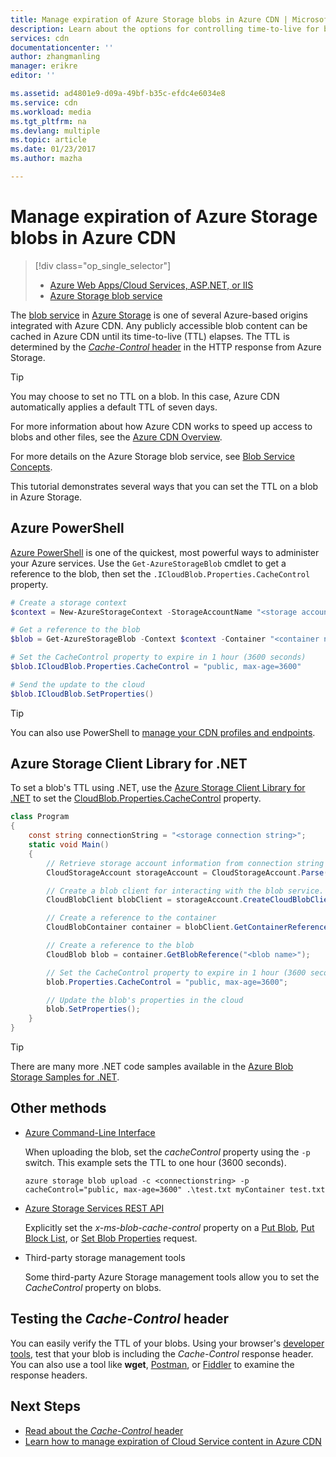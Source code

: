 ```yaml
---
title: Manage expiration of Azure Storage blobs in Azure CDN | Microsoft Docs
description: Learn about the options for controlling time-to-live for blobs in Azure CDN caching.
services: cdn
documentationcenter: ''
author: zhangmanling
manager: erikre
editor: ''

ms.assetid: ad4801e9-d09a-49bf-b35c-efdc4e6034e8
ms.service: cdn
ms.workload: media
ms.tgt_pltfrm: na
ms.devlang: multiple
ms.topic: article
ms.date: 01/23/2017
ms.author: mazha

---
```

# Manage expiration of Azure Storage blobs in Azure CDN
> [!div class="op_single_selector"]
> * [Azure Web Apps/Cloud Services, ASP.NET, or IIS](cdn-manage-expiration-of-cloud-service-content.md)
> * [Azure Storage blob service](cdn-manage-expiration-of-blob-content.md)
> 
> 

The [blob service](../storage/storage-introduction.md#blob-storage) in [Azure Storage](../storage/storage-introduction.md) is one of several Azure-based origins integrated with Azure CDN.  Any publicly accessible blob content can be cached in Azure CDN until its time-to-live (TTL) elapses.  The TTL is determined by the [*Cache-Control* header](http://www.w3.org/Protocols/rfc2616/rfc2616-sec14.html#sec14.9) in the HTTP response from Azure Storage.

> [!TIP]
> You may choose to set no TTL on a blob.  In this case, Azure CDN automatically applies a default TTL of seven days.
> 
> For more information about how Azure CDN works to speed up access to blobs and other files, see the [Azure CDN Overview](cdn-overview.md).
> 
> For more details on the Azure Storage blob service, see [Blob Service Concepts](https://msdn.microsoft.com/library/dd179376.aspx). 
> 
> 

This tutorial demonstrates several ways that you can set the TTL on a blob in Azure Storage.  

## Azure PowerShell
[Azure PowerShell](/powershell/azureps-cmdlets-docs) is one of the quickest, most powerful ways to administer your Azure services.  Use the `Get-AzureStorageBlob` cmdlet to get a reference to the blob, then set the `.ICloudBlob.Properties.CacheControl` property. 

```powershell
# Create a storage context
$context = New-AzureStorageContext -StorageAccountName "<storage account name>" -StorageAccountKey "<storage account key>"

# Get a reference to the blob
$blob = Get-AzureStorageBlob -Context $context -Container "<container name>" -Blob "<blob name>"

# Set the CacheControl property to expire in 1 hour (3600 seconds)
$blob.ICloudBlob.Properties.CacheControl = "public, max-age=3600"

# Send the update to the cloud
$blob.ICloudBlob.SetProperties()
```

> [!TIP]
> You can also use PowerShell to [manage your CDN profiles and endpoints](cdn-manage-powershell.md).
> 
> 

## Azure Storage Client Library for .NET
To set a blob's TTL using .NET, use the [Azure Storage Client Library for .NET](../storage/storage-dotnet-how-to-use-blobs.md) to set the [CloudBlob.Properties.CacheControl](https://msdn.microsoft.com/library/microsoft.windowsazure.storage.blob.blobproperties.cachecontrol.aspx) property.

```csharp
class Program
{
    const string connectionString = "<storage connection string>";
    static void Main()
    {
        // Retrieve storage account information from connection string
        CloudStorageAccount storageAccount = CloudStorageAccount.Parse(connectionString);

        // Create a blob client for interacting with the blob service.
        CloudBlobClient blobClient = storageAccount.CreateCloudBlobClient();

        // Create a reference to the container
        CloudBlobContainer container = blobClient.GetContainerReference("<container name>");

        // Create a reference to the blob
        CloudBlob blob = container.GetBlobReference("<blob name>");

        // Set the CacheControl property to expire in 1 hour (3600 seconds)
        blob.Properties.CacheControl = "public, max-age=3600";

        // Update the blob's properties in the cloud
        blob.SetProperties();
    }
}
```

> [!TIP]
> There are many more .NET code samples available in the [Azure Blob Storage Samples for .NET](https://azure.microsoft.com/documentation/samples/storage-blob-dotnet-getting-started/).
> 
> 

## Other methods
* [Azure Command-Line Interface](../xplat-cli-install.md)
  
    When uploading the blob, set the *cacheControl* property using the `-p` switch.  This example sets the TTL to one hour (3600 seconds).
  
    ```text
    azure storage blob upload -c <connectionstring> -p cacheControl="public, max-age=3600" .\test.txt myContainer test.txt
    ```
* [Azure Storage Services REST API](https://msdn.microsoft.com/library/azure/dd179355.aspx)
  
    Explicitly set the *x-ms-blob-cache-control* property on a [Put Blob](https://msdn.microsoft.com/en-us/library/azure/dd179451.aspx), [Put Block List](https://msdn.microsoft.com/en-us/library/azure/dd179467.aspx), or [Set Blob Properties](https://msdn.microsoft.com/library/azure/ee691966.aspx) request.
* Third-party storage management tools
  
    Some third-party Azure Storage management tools allow you to set the *CacheControl* property on blobs. 

## Testing the *Cache-Control* header
You can easily verify the TTL of your blobs.  Using your browser's [developer tools](https://developer.microsoft.com/microsoft-edge/platform/documentation/f12-devtools-guide/), test that your blob is including the *Cache-Control* response header.  You can also use a tool like **wget**, [Postman](https://www.getpostman.com/), or [Fiddler](http://www.telerik.com/fiddler) to examine the response headers.

## Next Steps
* [Read about the *Cache-Control* header](http://www.w3.org/Protocols/rfc2616/rfc2616-sec14.html#sec14.9)
* [Learn how to manage expiration of Cloud Service content in Azure CDN](cdn-manage-expiration-of-cloud-service-content.md)


